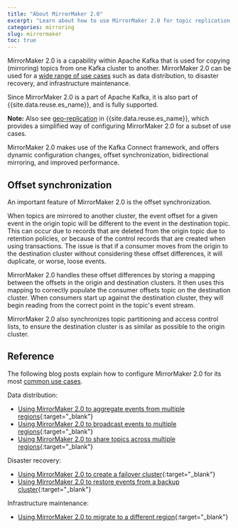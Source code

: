 ```yaml
---
title: "About MirrorMaker 2.0"
excerpt: "Learn about how to use MirrorMaker 2.0 for topic replication across your clusters."
categories: mirroring
slug: mirrormaker
toc: true
---
```


MirrorMaker 2.0 is a capability within Apache Kafka that is used for copying (mirroring) topics from one Kafka cluster to another. MirrorMaker 2.0 can be used for a [wide range of use cases](../about) such as data distribution, to disaster recovery, and infrastructure maintenance.

Since MirrorMaker 2.0 is a part of Apache Kafka, it is also part of {{site.data.reuse.es_name}}, and is fully supported.

**Note:** Also see [geo-replication](../../georeplication/about) in {{site.data.reuse.es_name}}, which provides a simplified way of configuring MirrorMaker 2.0 for a subset of use cases.

MirrorMaker 2.0 makes use of the Kafka Connect framework, and offers dynamic configuration changes, offset synchronization, bidirectional mirroring, and improved performance.

## Offset synchronization

An important feature of MirrorMaker 2.0 is the offset synchronization.

When topics are mirrored to another cluster, the event offset for a given event in the origin topic will be different to the event in the destination topic. This can occur due to records that are deleted from the origin topic due to retention policies, or because of the control records that are created when using transactions. The issue is that if a consumer moves from the origin to the destination cluster without considering these offset differences, it will duplicate, or worse, loose events.

MirrorMaker 2.0 handles these offset differences by storing a mapping between the offsets in the origin and destination clusters. It then uses this mapping to correctly populate the consumer offsets topic on the destination cluster. When consumers start up against the destination cluster, they will begin reading from the correct point in the topic's event stream.

MirrorMaker 2.0 also synchronizes topic partitioning and access control lists, to ensure the destination cluster is as similar as possible to the origin cluster.

## Reference

The following blog posts explain how to configure MirrorMaker 2.0 for its most [common use cases](../about).

Data distribution:

- [Using MirrorMaker 2.0 to aggregate events from multiple regions](https://community.ibm.com/community/user/integration/blogs/dale-lane1/2024/03/29/mirrormaker-for-aggregating-across-regions){:target="_blank"}
- [Using MirrorMaker 2.0 to broadcast events to multiple regions](https://community.ibm.com/community/user/integration/blogs/dale-lane1/2024/04/02/mirrormaker-for-broadcasting-across-regions){:target="_blank"}
- [Using MirrorMaker 2.0 to share topics across multiple regions](https://community.ibm.com/community/user/integration/blogs/dale-lane1/2024/04/05/mirrormaker-for-shared-conceptual-topics){:target="_blank"}

Disaster recovery:

- [Using MirrorMaker 2.0 to create a failover cluster](https://community.ibm.com/community/user/integration/blogs/dale-lane1/2024/04/08/mirrormaker-for-failover){:target="_blank"}
- [Using MirrorMaker 2.0 to restore events from a backup cluster](https://community.ibm.com/community/user/integration/blogs/dale-lane1/2024/04/12/mirrormaker-for-backup-and-restore){:target="_blank"}

Infrastructure maintenance:

  * [Using MirrorMaker 2.0 to migrate to a different region](https://community.ibm.com/community/user/integration/blogs/dale-lane1/2024/04/18/mirrormaker-for-migration){:target="_blank"}
